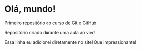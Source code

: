 # Olá, mundo!
 Primeiro repositório do curso de Git e GitHub

 Repositório criado durante uma aula ao vivo!

Essa linha eu adicionei diretamente no site! Que impressionante!
